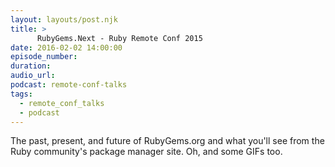 ```yaml
---
layout: layouts/post.njk
title: >
      RubyGems.Next - Ruby Remote Conf 2015
date: 2016-02-02 14:00:00
episode_number: 
duration: 
audio_url: 
podcast: remote-conf-talks
tags: 
  - remote_conf_talks
  - podcast
---
```


The past, present, and future of RubyGems.org and what you'll see from the Ruby community's package manager site. Oh, and some GIFs too.


